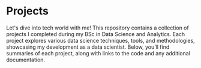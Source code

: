 # Projects
Let's dive into tech world with me!
This repository contains a collection of projects I completed during my BSc in Data Science and Analytics. Each project explores various data science techniques, tools, and methodologies, showcasing my development as a data scientist. Below, you’ll find summaries of each project, along with links to the code and any additional documentation.

